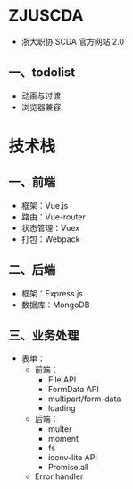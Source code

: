 # ZJUSCDA
- 浙大职协 SCDA 官方网站 2.0

## 一、todolist
- 动画与过渡
- 浏览器兼容

# 技术栈
## 一、前端
- 框架：Vue.js
- 路由：Vue-router
- 状态管理：Vuex
- 打包：Webpack

## 二、后端
- 框架：Express.js
- 数据库：MongoDB

## 三、业务处理
- 表单：
	- 前端：
		- File API
		- FormData API
		- multipart/form-data
		- loading
	- 后端：
		- multer
		- moment
		- fs
		- iconv-lite API
		- Promise.all
	- Error handler



